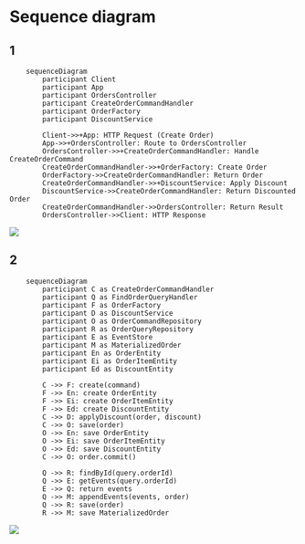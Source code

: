 # Sequence diagram

## 1

```
    sequenceDiagram
        participant Client
        participant App
        participant OrdersController
        participant CreateOrderCommandHandler
        participant OrderFactory
        participant DiscountService

        Client->>+App: HTTP Request (Create Order)
        App->>+OrdersController: Route to OrdersController
        OrdersController->>+CreateOrderCommandHandler: Handle CreateOrderCommand
        CreateOrderCommandHandler->>+OrderFactory: Create Order
        OrderFactory->>CreateOrderCommandHandler: Return Order
        CreateOrderCommandHandler->>+DiscountService: Apply Discount
        DiscountService->>CreateOrderCommandHandler: Return Discounted Order
        CreateOrderCommandHandler->>OrdersController: Return Result
        OrdersController->>Client: HTTP Response
```

[![](https://mermaid.ink/img/pako:eNqNU01rwzAM_SvGp411f8CHwmgZvW2kPY1cjK22hsTKbHlQSv_7lDoNJR-lgYAtPT2_J8tnadCCVDLCbwJvYO30Iei69IK_RgdyxjXak1hVDjyN4x9NMw5-BQshrtBTwKqCMEEXQBNccSusa-3thv9J6BX0qQ1hOI2zaxcNJk9bCH_OQOkzJMt9Xy7fWKASm93uWxStx0jiJR-eiV8znlEteChciQITQwlnPA2jLcmsN9ZxXUy471TPVfbauj4oce_hTkqXZ_wDFQVQCv6-9uHBgxartlnVqe98ZhiAnhJwqwH7rJaJ-8lUBcRU0eyd5HHo5yA26CPIhawh1NpZfgDntraUdIQaSql4aWGvW05Z-gtDdSLcnryRikKChUyNZZnde5Fqr6vI0YDpcOx3PKE_iLfs5R-X7DhH?type=png)](https://mermaid.live/edit#pako:eNqNU01rwzAM_SvGp411f8CHwmgZvW2kPY1cjK22hsTKbHlQSv_7lDoNJR-lgYAtPT2_J8tnadCCVDLCbwJvYO30Iei69IK_RgdyxjXak1hVDjyN4x9NMw5-BQshrtBTwKqCMEEXQBNccSusa-3thv9J6BX0qQ1hOI2zaxcNJk9bCH_OQOkzJMt9Xy7fWKASm93uWxStx0jiJR-eiV8znlEteChciQITQwlnPA2jLcmsN9ZxXUy471TPVfbauj4oce_hTkqXZ_wDFQVQCv6-9uHBgxartlnVqe98ZhiAnhJwqwH7rJaJ-8lUBcRU0eyd5HHo5yA26CPIhawh1NpZfgDntraUdIQaSql4aWGvW05Z-gtDdSLcnryRikKChUyNZZnde5Fqr6vI0YDpcOx3PKE_iLfs5R-X7DhH)

## 2

```
    sequenceDiagram
        participant C as CreateOrderCommandHandler
        participant Q as FindOrderQueryHandler
        participant F as OrderFactory
        participant D as DiscountService
        participant O as OrderCommandRepository
        participant R as OrderQueryRepository
        participant E as EventStore
        participant M as MaterializedOrder
        participant En as OrderEntity
        participant Ei as OrderItemEntity
        participant Ed as DiscountEntity

        C ->> F: create(command)
        F ->> En: create OrderEntity
        F ->> Ei: create OrderItemEntity
        F ->> Ed: create DiscountEntity
        C ->> D: applyDiscount(order, discount)
        C ->> O: save(order)
        O ->> En: save OrderEntity
        O ->> Ei: save OrderItemEntity
        O ->> Ed: save DiscountEntity
        C ->> O: order.commit()
        
        Q ->> R: findById(query.orderId)
        Q ->> E: getEvents(query.orderId)
        E ->> Q: return events
        Q ->> M: appendEvents(events, order)
        Q ->> R: save(order)
        R ->> M: save MaterializedOrder
```

[![](https://mermaid.ink/img/pako:eNp9lMGOgjAURX-l6UoTxw_owsUoZFwYou4mbJr2qU2gxdKaMMZ_n7ZAZQSHBEJ5h_tuLy_cMVMcMME1XC1IBhtBz5qWuUTuqKg2gomKSoPWiNZorYEayDQHvVZlSSX_cmcBeszvPZ8KyQO9t6Cbt2zq2cCllBmlmzGy8chG1ExZaY6gb4LBmMqiUGfvAJWqxbTkIcLB3X9o4tHkBq61AyYa7zywc9loQQvxA-2uJ4RkbJpII8xULxGRrYHyLcaHifRUy63Rx2qFUoJY-F4z1oYxb6tpqCayL4_tdIT4S7y66SgeqVczTysbgmhVFU1PzJQXXCDeredDOCOopjdoma6SRc--NHacRcfP-qvfLPoNzHu3zkDovfS5CTPrPLTXfUAOBJ3cbH82Wz67-ulZhje2fcYtlRB0BhPmpp7EkoDtCdJgrJYIAjqU2IXkQPJOpSUWaBhOtDSK7dBrhB2P5hMvcAm6pIK7P8Ddv5Jjc4ESckzcLYcTtYXJcS4fDqXWqGMjGSZGW1hgW3En2P0wMDnRonZPtbLnS1y5Uf1Wqq8-fgFT-nho?type=png)](https://mermaid.live/edit#pako:eNp9lMGOgjAURX-l6UoTxw_owsUoZFwYou4mbJr2qU2gxdKaMMZ_n7ZAZQSHBEJ5h_tuLy_cMVMcMME1XC1IBhtBz5qWuUTuqKg2gomKSoPWiNZorYEayDQHvVZlSSX_cmcBeszvPZ8KyQO9t6Cbt2zq2cCllBmlmzGy8chG1ExZaY6gb4LBmMqiUGfvAJWqxbTkIcLB3X9o4tHkBq61AyYa7zywc9loQQvxA-2uJ4RkbJpII8xULxGRrYHyLcaHifRUy63Rx2qFUoJY-F4z1oYxb6tpqCayL4_tdIT4S7y66SgeqVczTysbgmhVFU1PzJQXXCDeredDOCOopjdoma6SRc--NHacRcfP-qvfLPoNzHu3zkDovfS5CTPrPLTXfUAOBJ3cbH82Wz67-ulZhje2fcYtlRB0BhPmpp7EkoDtCdJgrJYIAjqU2IXkQPJOpSUWaBhOtDSK7dBrhB2P5hMvcAm6pIK7P8Ddv5Jjc4ESckzcLYcTtYXJcS4fDqXWqGMjGSZGW1hgW3En2P0wMDnRonZPtbLnS1y5Uf1Wqq8-fgFT-nho)